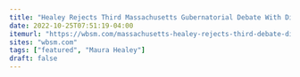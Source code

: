```yaml
---
title: "Healey Rejects Third Massachusetts Gubernatorial Debate With Diehl"
date: 2022-10-25T07:51:19-04:00
itemurl: "https://wbsm.com/massachusetts-healey-rejects-third-debate-diehl/"
sites: "wbsm.com"
tags: ["featured", "Maura Healey"]
draft: false
---
```


